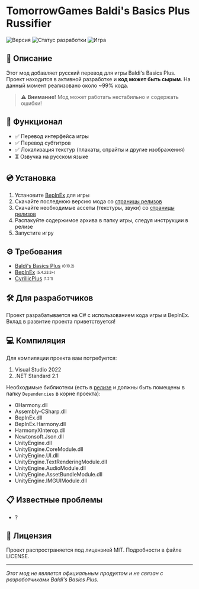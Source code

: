 # TomorrowGames Baldi's Basics Plus Russifier

![Версия](https://img.shields.io/badge/Версия-1.0-blue)
![Статус разработки](https://img.shields.io/badge/Статус-99%25-yellow)
![Игра](https://img.shields.io/badge/Игра-Baldi's%20Basics%20Plus%200.10.2-green)

## 📝 Описание

Этот мод добавляет русский перевод для игры Baldi's Basics Plus. Проект находится в активной разработке и **код может быть сырым**. На данный момент реализовано около ~99% кода.

> ⚠️ **Внимание!** Мод может работать нестабильно и содержать ошибки!

## 🚀 Функционал

- ✅ Перевод интерфейса игры
- ✅ Перевод субтитров
- ✅ Локализация текстур (плакаты, спрайты и другие изображения)
- ⏳ Озвучка на русском языке 

## 💿 Установка

1. Установите [BepInEx](https://github.com/BepInEx/BepInEx) для игры
2. Скачайте последнюю версию мода со [страницы релизов](https://github.com/BaldiTomorrowGames/TWGSRussifier/releases)
3. Скачайте необходимые ассеты (текстуры, звуки) со [страницы релизов](https://github.com/BaldiTomorrowGames/TWGSRussifier/releases)
4. Распакуйте содержимое архива в папку игры, следуя инструкции в релизе
5. Запустите игру

## ⚙️ Требования

- [Baldi's Basics Plus](https://www.basicallygames.com/baldis-basics-plus) <sub><sup>(0.10.2)</sub></sup>
- [BepInEx](https://github.com/BepInEx/BepInEx/releases/latest) <sub><sup>(5.4.23.3+)</sub></sup>
- [CyrillicPlus](https://gamebanana.com/mods/524258) <sub><sup>(1.2.1)</sub></sup>

## 🛠 Для разработчиков

Проект разрабатывается на C# с использованием кода игры и BepInEx. Вклад в развитие проекта приветствуется!

## 💻 Компиляция

Для компиляции проекта вам потребуется:

1. Visual Studio 2022
2. .NET Standard 2.1

Необходимые библиотеки (есть в [релизе](https://github.com/BaldiTomorrowGames/TWGSRussifier/releases/tag/dependencies) и должны быть помещены в папку `Dependencies` в корне проекта):
- 0Harmony.dll
- Assembly-CSharp.dll
- BepInEx.dll
- BepInEx.Harmony.dll
- HarmonyXInterop.dll
- Newtonsoft.Json.dll
- UnityEngine.dll
- UnityEngine.CoreModule.dll
- UnityEngine.UI.dll
- UnityEngine.TextRenderingModule.dll
- UnityEngine.AudioModule.dll
- UnityEngine.AssetBundleModule.dll
- UnityEngine.IMGUIModule.dll

## 📋 Известные проблемы

- ?

## 📜 Лицензия

Проект распространяется под лицензией MIT. Подробности в файле LICENSE.

---

*Этот мод не является официальным продуктом и не связан с разработчиками Baldi's Basics Plus.* 
